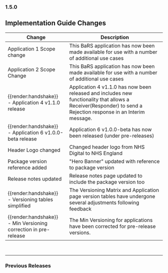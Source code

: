 ### 1.5.0

## Implementation Guide Changes

| Change                                | Description                                                                                             |
|---------------------------------------|---------------------------------------------------------------------------------------------------------|
| Application 1 Scope change            | This BaRS application has now been made available for use with a number of additional use cases         |
| Application 2 Scope Change            | This BaRS application has now been made available for use with a number of additional use cases         |
| <div class="imgHandshake">{{render:handshake}}</div> - Application 4 v1.1.0 release | Application 4 v1.1.0 has now been released and includes new functionality that allows a Receiver(Responder) to send a Rejection response in an Interim message. |
| <div class="imgHandshake">{{render:handshake}}</div> - Application 6 v1.0.0-beta release | Application 6 v1.0.0-beta has now been released (under pre-releases) |
| Header Logo changed                   | Changed header logo from NHS Digital to NHS England                                                     |
| Package version reference added       | "Hero Banner" updated with reference to package version                                                 |
| Release notes updated                 | Release notes page updated to include the package version too                                           |
| <div class="imgHandshake">{{render:handshake}}</div> - Versioning tables simplified     | The Versioning Matrix and Application page version tables have undergone several adjustments following feedback  |
| <div class="imgHandshake">{{render:handshake}}</div> - Min Versioning correction in pre-release    | The Min Versioning for applications have been corrected for pre-release versions. |

<br>
<hr>

### Previous Releases

